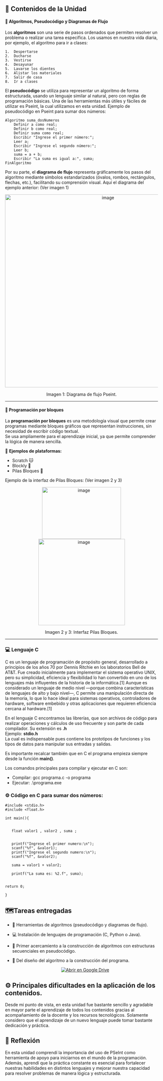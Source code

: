 ## 📘 Contenidos de la Unidad

#### 🧮 Algoritmos, Pseudocódigo y Diagramas de Flujo
Los **algoritmos** son una serie de pasos ordenados que permiten resolver un problema o realizar una tarea específica.  Los usamos en nuestra vida diaria, por ejemplo, el algoritmo para ir a clases:
```pseudocode
1.	Despertarse
2.	Ducharse
3.	Vestirse
4.	Desayunar 
5.	Lavarse los dientes
6.	Alistar los materiales
7.	Salir de casa
8.	Ir a clases
```
El **pseudocódigo** se utiliza para representar un algoritmo de forma estructurada, usando un lenguaje similar al natural, pero con reglas de programación básicas.  Una de las herramientas más útiles y fáciles de utilizar es Pseint, la cual utilizamos en esta unidad.
Ejemplo de pseudocódigo en Pseint para sumar dos números:
```pseudocode
Algoritmo suma_dosNumeros
    Definir a como real;
    Definir b como real;
    Definir suma como real;
    Escribir "Ingrese el primer número:";
    Leer a;
    Escribir "Ingrese el segundo número:";
    Leer b;
    suma = a + b;
    Escribir "La suma es igual a:", suma;
FinAlgoritmo
```
Por su parte, el **diagrama de flujo** representa gráficamente los pasos del algoritmo mediante símbolos estandarizados (óvalos, rombos, rectángulos, flechas, etc.), facilitando su comprensión visual. Aquí el diagrama del ejemplo anterior: (Ver imagen 1)

<p align="center">
<img width="663" height="633" alt="image" src="https://github.com/user-attachments/assets/23ac93e8-8f85-47e4-ba52-6dc89d417cc4" />
</p>
<p align="center"> Imagen 1: Diagrama de flujo Pseint.</p>

---

#### 🧩 Programación por bloques
La **programación por bloques** es una metodología visual que permite crear programas mediante bloques gráficos que representan instrucciones, sin necesidad de escribir código textual.  
Se usa ampliamente para el aprendizaje inicial, ya que permite comprender la lógica de manera sencilla.  

🧱 **Ejemplos de plataformas:**  
- Scratch 🐱  
- Blockly 🧠  
- Pilas Bloques 📱
  
Ejemplo de la interfaz de Pilas Bloques: (Ver imagen 2 y 3)

<p align="center">
<img width="260" height="170" alt="image" src="https://github.com/user-attachments/assets/b8be3127-67b4-4807-85b9-c5f3b58eb391" />
<img width="285" height="283" alt="image" src="https://github.com/user-attachments/assets/ee92f3cb-4e34-48ce-9f35-39960441ece9" />
</p>
<p align="center"> Imagen 2 y 3: Interfaz Pilas Bloques.</p>
 
---
### 💻 Lenguaje C
C es un lenguaje de programación de propósito general, desarrollado a principios de los años 70 por Dennis Ritchie en los laboratorios Bell de AT&T. Fue creado inicialmente para implementar el sistema operativo UNIX, pero su simplicidad, eficiencia y flexibilidad lo han convertido en uno de los lenguajes más influyentes de la historia de la informática.[1]
Aunque es considerado un lenguaje de medio nivel —porque combina características de lenguajes de alto y bajo nivel—, C permite una manipulación directa de la memoria, lo que lo hace ideal para sistemas operativos, controladores de hardware, software embebido y otras aplicaciones que requieren eficiencia cercana al hardware.[1]

En el lenguaje C encontramos las librerías, que son archivos de código para realizar operaciones y cálculos de uso frecuente y son parte de cada compilador. Su extensión es **.h**                                                                                                
Ejemplo: **stdio.h**                                                                                                                      
La cual es indispensable pues contiene los prototipos de funciones y los tipos de datos para manipular sus entradas y salidas.

Es importante recalcar también que en C el programa empieza siempre desde la función **main()**.

Los comandos principales para compilar y ejecutar en C son:
- Compilar: gcc programa.c -o programa
- Ejecutar: .\programa.exe


### ⚙️ Código en C para sumar dos números:
 ```pseudocode
#include <stdio.h>
#include <float.h>

int main(){


    float valor1 , valor2 , suma ;


    printf("Ingrese el primer numero:\n");
    scanf("%f", &valor1);
    printf("Ingrese el segundo numero:\n");
    scanf("%f", &valor2);

    suma = valor1 + valor2;

    printf("La suma es: %2.f", suma);


return 0;

}
 ```

## 🗺️Tareas entregadas 
-	🧮 Herramientas de algoritmos (pseudocódigo y diagramas de flujo).

- 💻 Instalación de lenguajes de programación (C, Python o Java).

- 🧩 Primer acercamiento a la construcción de algoritmos con estructuras secuenciales en pseudocódigo.

- 🧠 Del diseño del algoritmo a la construcción del programa.
  
  <p align="center">
  <a href="https://drive.google.com/drive/folders/1ts2qCX0A8Ql9N2S3iDyLzKVBrqQIzWiV?usp=drive_link" target="_blank">
    <img src="https://img.shields.io/badge/Abrir%20en%20Google%20Drive-ff69b4?style=for-the-badge&logo=google-drive&logoColor=white" alt="Abrir en Google Drive">
  </a>
</p>

##  ⚙️ Principales dificultades en la aplicación de los contenidos.
Desde mi punto de vista, en esta unidad fue bastante sencillo y agradable en mayor parte el aprendizaje de todos los contenidos gracias al acompañamiento de la docente y los recursos tecnológicos. 
Solamente considero que el aprendizaje de un nuevo lenguaje puede tomar bastante dedicación y práctica.

## 💭 Reflexión

En esta unidad comprendí la importancia del uso de PSeInt como herramienta de apoyo para iniciarnos en el mundo de la programación.
Además, aprendí que la práctica constante es esencial para fortalecer nuestras habilidades en distintos lenguajes y mejorar nuestra capacidad para resolver problemas de manera lógica y estructurada.


